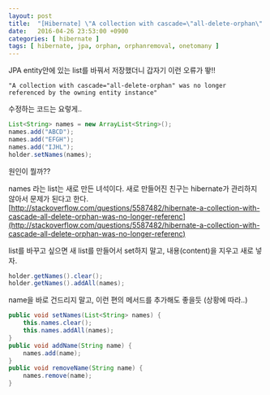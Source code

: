 ```yaml
---
layout: post
title:  "[Hibernate] \"A collection with cascade=\"all-delete-orphan\" was no longer referenced by the owning entity instance\""
date:   2016-04-26 23:53:00 +0900
categories: [ hibernate ]
tags: [ hibernate, jpa, orphan, orphanremoval, onetomany ]
---
```


JPA entity안에 있는 list를 바꿔서 저장했더니 갑자기 이런 오류가 뙇!!

```
"A collection with cascade="all-delete-orphan" was no longer referenced by the owning entity instance"
```

수정하는 코드는 요렇게..

```java
List<String> names = new ArrayList<String>();
names.add("ABCD");
names.add("EFGH");
names.add("IJHL");
holder.setNames(names);
```

원인이 뭘까??

names 라는 list는 새로 만든 녀석이다. 새로 만들어진 친구는 hibernate가 관리하지 않아서 문제가 된다고 한다. [http://stackoverflow.com/questions/5587482/hibernate-a-collection-with-cascade-all-delete-orphan-was-no-longer-referenc](http://stackoverflow.com/questions/5587482/hibernate-a-collection-with-cascade-all-delete-orphan-was-no-longer-referenc)

list를 바꾸고 싶으면 새 list를 만들어서 set하지 말고, 내용(content)을 지우고 새로 넣자.

```java
holder.getNames().clear();
holder.getNames().addAll(names);
```

name을 바로 건드리지 말고, 이런 편의 메서드를 추가해도 좋을듯 (상황에 따라..)

```java
public void setNames(List<String> names) {
    this.names.clear();
    this.names.addAll(names);
}
public void addName(String name) {
    names.add(name);
}
public void removeName(String name) {
    names.remove(name);
}
```
